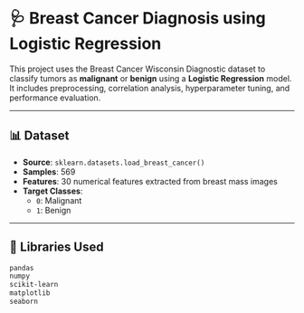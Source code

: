 # 🩺 Breast Cancer Diagnosis using Logistic Regression

This project uses the Breast Cancer Wisconsin Diagnostic dataset to classify tumors as **malignant** or **benign** using a **Logistic Regression** model. It includes preprocessing, correlation analysis, hyperparameter tuning, and performance evaluation.

---

## 📊 Dataset

- **Source**: `sklearn.datasets.load_breast_cancer()`
- **Samples**: 569
- **Features**: 30 numerical features extracted from breast mass images
- **Target Classes**:
  - `0`: Malignant
  - `1`: Benign

---

## 🔧 Libraries Used

```bash
pandas
numpy
scikit-learn
matplotlib
seaborn
